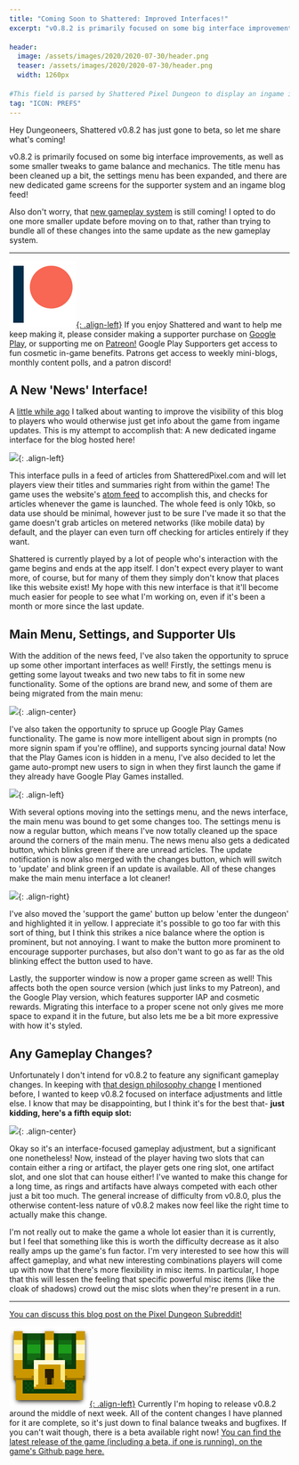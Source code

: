 ```yaml
---
title: "Coming Soon to Shattered: Improved Interfaces!"
excerpt: "v0.8.2 is primarily focused on some big interface improvements, as well as some smaller tweaks to game balance and mechanics. The title menu has been cleaned up a bit, the settings menu has been expanded, and there are new dedicated game screens for the supporter system and an ingame blog feed!"

header:
  image: /assets/images/2020/2020-07-30/header.png
  teaser: /assets/images/2020/2020-07-30/header.png
  width: 1260px

#This field is parsed by Shattered Pixel Dungeon to display an ingame icon in its news feed
tag: "ICON: PREFS"
---
```


Hey Dungeoneers, Shattered v0.8.2 has just gone to beta, so let me share what's coming!

v0.8.2 is primarily focused on some big interface improvements, as well as some smaller tweaks to game balance and mechanics. The title menu has been cleaned up a bit, the settings menu has been expanded, and there are new dedicated game screens for the supporter system and an ingame blog feed!

Also don't worry, that [new gameplay system](/blog/shattered-pixel-dungeon-in-2020.html#new-gameplay-system) is still coming! I opted to do one more smaller update before moving on to that, rather than trying to bundle all of these changes into the same update as the new gameplay system.

---

[![](/assets/images/patreon-icon.png){: .align-left}](https://www.patreon.com/ShatteredPixel) If you enjoy Shattered and want to help me keep making it, please consider making a supporter purchase on [Google Play](https://play.google.com/store/apps/details?id=com.shatteredpixel.shatteredpixeldungeon), or supporting me on [Patreon!](https://www.patreon.com/ShatteredPixel) Google Play Supporters get access to fun cosmetic in-game benefits. Patrons get access to weekly mini-blogs, monthly content polls, and a patron discord!

## A New 'News' Interface!

A [little while ago](/blog/coming-soon-to-shattered-better-bosses.html#changes-to-development-philosophy) I talked about wanting to improve the visibility of this blog to players who would otherwise just get info about the game from ingame updates. This is my attempt to accomplish that: A new dedicated ingame interface for the blog hosted here!

![](/assets/images/{{page.date|date:'%Y/%Y-%m-%d'}}/news-menu.png){: .align-left}

This interface pulls in a feed of articles from ShatteredPixel.com and will let players view their titles and summaries right from within the game! The game uses the website's [atom feed](https://shatteredpixel.com/feed.xml) to accomplish this, and checks for articles whenever the game is launched. The whole feed is only 10kb, so data use should be minimal, however just to be sure I've made it so that the game doesn't grab articles on metered networks (like mobile data) by default, and the player can even turn off checking for articles entirely if they want.

Shattered is currently played by a lot of people who's interaction with the game begins and ends at the app itself. I don't expect every player to want more, of course, but for many of them they simply don't know that places like this website exist! My hope with this new interface is that it'll become much easier for people to see what I'm working on, even if it's been a month or more since the last update.

## Main Menu, Settings, and Supporter UIs
 
With the addition of the news feed, I've also taken the opportunity to spruce up some other important interfaces as well! Firstly, the settings menu is getting some layout tweaks and two new tabs to fit in some new functionality. Some of the options are brand new, and some of them are being migrated from the main menu:

![](/assets/images/{{page.date|date:'%Y/%Y-%m-%d'}}/settings.png){: .align-center}

I've also taken the opportunity to spruce up Google Play Games functionality. The game is now more intelligent about sign in prompts (no more signin spam if you're offline), and supports syncing journal data! Now that the Play Games icon is hidden in a menu, I've also decided to let the game auto-prompt new users to sign in when they first launch the game if they already have Google Play Games installed.

![](/assets/images/{{page.date|date:'%Y/%Y-%m-%d'}}/main-menu.png){: .align-left}

With several options moving into the settings menu, and the news interface, the main menu was bound to get some changes too. The settings menu is now a regular button, which means I've now totally cleaned up the space around the corners of the main menu. The news menu also gets a dedicated button, which blinks green if there are unread articles. The update notification is now also merged with the changes button, which will switch to 'update' and blink green if an update is available. All of these changes make the main menu interface a lot cleaner!

![](/assets/images/{{page.date|date:'%Y/%Y-%m-%d'}}/supporter-menu.png){: .align-right}

I've also moved the 'support the game' button up below 'enter the dungeon' and highlighted it in yellow. I appreciate it's possible to go too far with this sort of thing, but I think this strikes a nice balance where the option is prominent, but not annoying. I want to make the button more prominent to encourage supporter purchases, but also don't want to go as far as the old blinking effect the button used to have.

Lastly, the supporter window is now a proper game screen as well! This affects both the open source version (which just links to my Patreon), and the Google Play version, which features supporter IAP and cosmetic rewards. Migrating this interface to a proper scene not only gives me more space to expand it in the future, but also lets me be a bit more expressive with how it's styled. 

## Any Gameplay Changes?

Unfortunately I don't intend for v0.8.2 to feature any significant gameplay changes. In keeping with [that design philosophy change](/blog/coming-soon-to-shattered-better-bosses.html#changes-to-development-philosophy) I mentioned before, I wanted to keep v0.8.2 focused on interface adjustments and little else. I know that may be disappointing, but I think it's for the best that- **just kidding, here's a fifth equip slot:**

![](/assets/images/{{page.date|date:'%Y/%Y-%m-%d'}}/inventory.png){: .align-center}

Okay so it's an interface-focused gameplay adjustment, but a significant one nonetheless! Now, instead of the player having two slots that can contain either a ring or artifact, the player gets one ring slot, one artifact slot, and one slot that can house either! I've wanted to make this change for a long time, as rings and artifacts have always competed with each other just a bit too much. The general increase of difficulty from v0.8.0, plus the otherwise content-less nature of v0.8.2 makes now feel like the right time to actually make this change.

I'm not really out to make the game a whole lot easier than it is currently, but I feel that something like this is worth the difficulty decrease as it also really amps up the game's fun factor. I'm very interested to see how this will affect gameplay, and what new interesting combinations players will come up with now that there's more flexibility in misc items. In particular, I hope that this will lessen the feeling that specific powerful misc items (like the cloak of shadows) crowd out the misc slots when they're present in a run.

---

[You can discuss this blog post on the Pixel Dungeon Subreddit!](https://www.reddit.com/r/PixelDungeon/comments/i0wa6q/)

[![](/assets/images/SHPD-icon.png){: .align-left}](https://github.com/00-Evan/shattered-pixel-dungeon/releases/) Currently I'm hoping to release v0.8.2 around the middle of next week. All of the content changes I have planned for it are complete, so it's just down to final balance tweaks and bugfixes. If you can't wait though, there is a beta available right now! [You can find the latest release of the game (including a beta, if one is running), on the game's Github page here.](https://github.com/00-Evan/shattered-pixel-dungeon/releases/)